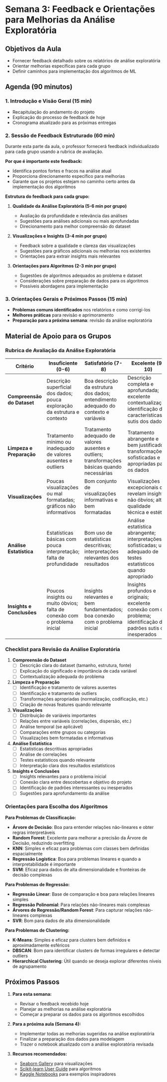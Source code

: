 # Semana 3: Feedback e Orientações para Melhorias da Análise Exploratória

## Objetivos da Aula
- Fornecer feedback detalhado sobre os relatórios de análise exploratória
- Orientar melhorias específicas para cada grupo
- Definir caminhos para implementação dos algoritmos de ML

## Agenda (90 minutos)

### 1. Introdução e Visão Geral (15 min)
- Recapitulação do andamento do projeto
- Explicação do processo de feedback de hoje
- Cronograma atualizado para as próximas entregas

### 2. Sessão de Feedback Estruturado (60 min)
Durante esta parte da aula, o professor fornecerá feedback individualizado para cada grupo usando a rubrica de avaliação.

**Por que é importante este feedback:**
- Identifica pontos fortes e fracos na análise atual
- Proporciona direcionamento específico para melhorias
- Garante que os projetos estejam no caminho certo antes da implementação dos algoritmos

**Estrutura do feedback para cada grupo:**
1. **Qualidade da Análise Exploratória (5-6 min por grupo)**
   - Avaliação da profundidade e relevância das análises
   - Sugestões para análises adicionais ou mais aprofundadas
   - Direcionamento para melhor compreensão do dataset

2. **Visualizações e Insights (3-4 min por grupo)**
   - Feedback sobre a qualidade e clareza das visualizações
   - Sugestões para gráficos adicionais ou melhorias nos existentes
   - Orientações para extrair insights mais relevantes

3. **Orientações para Algoritmos (2-3 min por grupo)**
   - Sugestões de algoritmos adequados ao problema e dataset
   - Considerações sobre preparação de dados para os algoritmos
   - Possíveis abordagens para implementação

### 3. Orientações Gerais e Próximos Passos (15 min)
- **Problemas comuns identificados** nos relatórios e como corrigi-los
- **Melhores práticas** para revisão e aprimoramento
- **Preparação para a próxima semana**: revisão da análise exploratória

## Material de Apoio para os Grupos

### Rubrica de Avaliação da Análise Exploratória

| Critério | Insuficiente (0-6) | Satisfatório (7-8) | Excelente (9-10) |
|----------|-------------------|-------------------|-----------------|
| **Compreensão do Dataset** | Descrição superficial dos dados; pouca exploração da estrutura e contexto | Boa descrição da estrutura dos dados; entendimento adequado do contexto e variáveis | Descrição completa e aprofundada; excelente contextualização; identificação de características sutis dos dados |
| **Limpeza e Preparação** | Tratamento mínimo ou inadequado de valores ausentes e outliers | Tratamento adequado de valores ausentes e outliers; transformações básicas quando necessárias | Tratamento abrangente e bem justificado; transformações sofisticadas e apropriadas para os dados |
| **Visualizações** | Poucas visualizações ou mal formatadas; gráficos não informativos | Bom conjunto de visualizações informativas e bem formatadas | Visualizações excepcionais que revelam insights não óbvios; alta qualidade técnica e estética |
| **Análise Estatística** | Estatísticas básicas com pouca interpretação; falta de profundidade | Bom uso de estatísticas descritivas; interpretações relevantes dos resultados | Análise estatística abrangente; interpretações sofisticadas; uso adequado de testes estatísticos quando apropriado |
| **Insights e Conclusões** | Poucos insights ou muito óbvios; falta de conexão com o problema inicial | Insights relevantes e bem fundamentados; boa conexão com o problema inicial | Insights profundos e originais; excelente conexão com o problema; identificação de padrões sutis ou inesperados |

### Checklist para Revisão da Análise Exploratória

1. **Compreensão do Dataset**
   - [ ] Descrição clara do dataset (tamanho, estrutura, fonte)
   - [ ] Explicação do significado e importância de cada variável
   - [ ] Contextualização adequada do problema

2. **Limpeza e Preparação**
   - [ ] Identificação e tratamento de valores ausentes
   - [ ] Identificação e tratamento de outliers
   - [ ] Transformações apropriadas (normalização, codificação, etc.)
   - [ ] Criação de novas features quando relevante

3. **Visualizações**
   - [ ] Distribuição de variáveis importantes
   - [ ] Relações entre variáveis (correlações, dispersão, etc.)
   - [ ] Análise temporal (se aplicável)
   - [ ] Comparações entre grupos ou categorias
   - [ ] Visualizações bem formatadas e informativas

4. **Análise Estatística**
   - [ ] Estatísticas descritivas apropriadas
   - [ ] Análise de correlações
   - [ ] Testes estatísticos quando relevante
   - [ ] Interpretação clara dos resultados estatísticos

5. **Insights e Conclusões**
   - [ ] Insights relevantes para o problema inicial
   - [ ] Conexão clara entre descobertas e objetivo do projeto
   - [ ] Identificação de padrões interessantes ou inesperados
   - [ ] Sugestões para aprofundamento da análise

### Orientações para Escolha dos Algoritmos

**Para Problemas de Classificação:**
- **Árvore de Decisão**: Boa para entender relações não-lineares e obter regras interpretáveis
- **Random Forest**: Excelente para melhorar a precisão da Árvore de Decisão, reduzindo overfitting
- **KNN**: Simples e eficaz para problemas com classes bem definidas espacialmente
- **Regressão Logística**: Boa para problemas lineares e quando a interpretabilidade é importante
- **SVM**: Eficaz para dados de alta dimensionalidade e fronteiras de decisão complexas

**Para Problemas de Regressão:**
- **Regressão Linear**: Base de comparação e boa para relações lineares simples
- **Regressão Polinomial**: Para relações não-lineares mais complexas
- **Árvores de Regressão/Random Forest**: Para capturar relações não-lineares complexas
- **SVR**: Bom para dados de alta dimensionalidade

**Para Problemas de Clustering:**
- **K-Means**: Simples e eficaz para clusters bem definidos e aproximadamente esféricos
- **DBSCAN**: Bom para identificar clusters de formas irregulares e detectar outliers
- **Hierarchical Clustering**: Útil quando se deseja explorar diferentes níveis de agrupamento

## Próximos Passos

1. **Para esta semana:**
   - Revisar o feedback recebido hoje
   - Planejar as melhorias na análise exploratória
   - Começar a preparar os dados para os algoritmos escolhidos

2. **Para a próxima aula (Semana 4):**
   - Implementar todas as melhorias sugeridas na análise exploratória
   - Finalizar a preparação dos dados para modelagem
   - Trazer o notebook atualizado com a análise exploratória revisada

3. **Recursos recomendados:**
   - [Seaborn Gallery](https://seaborn.pydata.org/examples/index.html) para visualizações
   - [Scikit-learn User Guide](https://scikit-learn.org/stable/user_guide.html) para algoritmos
   - [Kaggle Notebooks](https://www.kaggle.com/notebooks) para exemplos inspiradores